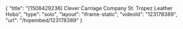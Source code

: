 {
    "title": "[1508429236] Clever Carriage Company St. Tropez Leather Hobo",
    "type": "solo",
    "layout": "iframe-static",
    "videoId": "123178389",
    "url": "\/tvpembed\/123178389"
}